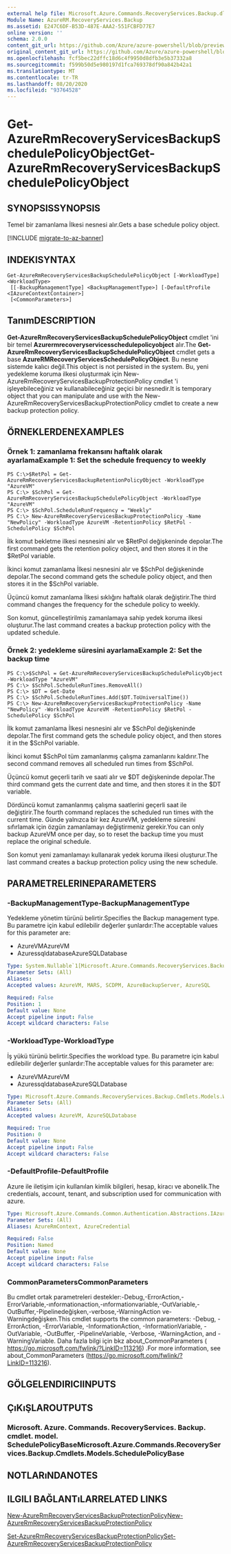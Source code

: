 ```yaml
---
external help file: Microsoft.Azure.Commands.RecoveryServices.Backup.dll-Help.xml
Module Name: AzureRM.RecoveryServices.Backup
ms.assetid: E247C6DF-B53D-487E-AAA2-551FCBFD77E7
online version: ''
schema: 2.0.0
content_git_url: https://github.com/Azure/azure-powershell/blob/preview/src/ResourceManager/RecoveryServices.Backup/Commands.RecoveryServices.Backup/help/Get-AzureRmRecoveryServicesBackupSchedulePolicyObject.md
original_content_git_url: https://github.com/Azure/azure-powershell/blob/preview/src/ResourceManager/RecoveryServices.Backup/Commands.RecoveryServices.Backup/help/Get-AzureRmRecoveryServicesBackupSchedulePolicyObject.md
ms.openlocfilehash: fcf5bec22dffc18d6c4f9950d8dfb3e5b37332a8
ms.sourcegitcommit: f599b50d5e980197d1fca769378df90a842b42a1
ms.translationtype: MT
ms.contentlocale: tr-TR
ms.lasthandoff: 08/20/2020
ms.locfileid: "93764528"
---
```

# <span data-ttu-id="1a64a-101">Get-AzureRmRecoveryServicesBackupSchedulePolicyObject</span><span class="sxs-lookup"><span data-stu-id="1a64a-101">Get-AzureRmRecoveryServicesBackupSchedulePolicyObject</span></span>

## <span data-ttu-id="1a64a-102">SYNOPSIS</span><span class="sxs-lookup"><span data-stu-id="1a64a-102">SYNOPSIS</span></span>
<span data-ttu-id="1a64a-103">Temel bir zamanlama İlkesi nesnesi alır.</span><span class="sxs-lookup"><span data-stu-id="1a64a-103">Gets a base schedule policy object.</span></span>

[!INCLUDE [migrate-to-az-banner](../../includes/migrate-to-az-banner.md)]

## <span data-ttu-id="1a64a-104">INDEKI</span><span class="sxs-lookup"><span data-stu-id="1a64a-104">SYNTAX</span></span>

```
Get-AzureRmRecoveryServicesBackupSchedulePolicyObject [-WorkloadType] <WorkloadType>
 [[-BackupManagementType] <BackupManagementType>] [-DefaultProfile <IAzureContextContainer>]
 [<CommonParameters>]
```

## <span data-ttu-id="1a64a-105">Tanım</span><span class="sxs-lookup"><span data-stu-id="1a64a-105">DESCRIPTION</span></span>
<span data-ttu-id="1a64a-106">**Get-AzureRmRecoveryServicesBackupSchedulePolicyObject** cmdlet 'ini bir temel **Azurermrecoveryservicesschedulepolicyobject** alır.</span><span class="sxs-lookup"><span data-stu-id="1a64a-106">The **Get-AzureRmRecoveryServicesBackupSchedulePolicyObject** cmdlet gets a base **AzureRMRecoveryServicesSchedulePolicyObject**.</span></span>
<span data-ttu-id="1a64a-107">Bu nesne sistemde kalıcı değil.</span><span class="sxs-lookup"><span data-stu-id="1a64a-107">This object is not persisted in the system.</span></span>
<span data-ttu-id="1a64a-108">Bu, yeni yedekleme koruma ilkesi oluşturmak için New-AzureRmRecoveryServicesBackupProtectionPolicy cmdlet 'i işleyebileceğiniz ve kullanabileceğiniz geçici bir nesnedir.</span><span class="sxs-lookup"><span data-stu-id="1a64a-108">It is temporary object that you can manipulate and use with the New-AzureRmRecoveryServicesBackupProtectionPolicy cmdlet to create a new backup protection policy.</span></span>

## <span data-ttu-id="1a64a-109">ÖRNEKLERDEN</span><span class="sxs-lookup"><span data-stu-id="1a64a-109">EXAMPLES</span></span>

### <span data-ttu-id="1a64a-110">Örnek 1: zamanlama frekansını haftalık olarak ayarlama</span><span class="sxs-lookup"><span data-stu-id="1a64a-110">Example 1: Set the schedule frequency to weekly</span></span>
```
PS C:\>$RetPol = Get-AzureRmRecoveryServicesBackupRetentionPolicyObject -WorkloadType "AzureVM" 
PS C:\> $SchPol = Get-AzureRmRecoveryServicesBackupSchedulePolicyObject -WorkloadType "AzureVM" 
PS C:\> $SchPol.ScheduleRunFrequency = "Weekly"
PS C:\> New-AzureRmRecoveryServicesBackupProtectionPolicy -Name "NewPolicy" -WorkloadType AzureVM -RetentionPolicy $RetPol -SchedulePolicy $SchPol
```

<span data-ttu-id="1a64a-111">İlk komut bekletme ilkesi nesnesini alır ve $RetPol değişkeninde depolar.</span><span class="sxs-lookup"><span data-stu-id="1a64a-111">The first command gets the retention policy object, and then stores it in the $RetPol variable.</span></span>

<span data-ttu-id="1a64a-112">İkinci komut zamanlama İlkesi nesnesini alır ve $SchPol değişkeninde depolar.</span><span class="sxs-lookup"><span data-stu-id="1a64a-112">The second command gets the schedule policy object, and then stores it in the $SchPol variable.</span></span>

<span data-ttu-id="1a64a-113">Üçüncü komut zamanlama İlkesi sıklığını haftalık olarak değiştirir.</span><span class="sxs-lookup"><span data-stu-id="1a64a-113">The third command changes the frequency for the schedule policy to weekly.</span></span>

<span data-ttu-id="1a64a-114">Son komut, güncelleştirilmiş zamanlamaya sahip yedek koruma ilkesi oluşturur.</span><span class="sxs-lookup"><span data-stu-id="1a64a-114">The last command creates a backup protection policy with the updated schedule.</span></span>

### <span data-ttu-id="1a64a-115">Örnek 2: yedekleme süresini ayarlama</span><span class="sxs-lookup"><span data-stu-id="1a64a-115">Example 2: Set the backup time</span></span>
```
PS C:\>$SchPol = Get-AzureRmRecoveryServicesBackupSchedulePolicyObject -WorkloadType "AzureVM" 
PS C:\> $SchPol.ScheduleRunTimes.RemoveAll()
PS C:\> $DT = Get-Date
PS C:\> $SchPol.ScheduleRunTimes.Add($DT.ToUniversalTime())
PS C:\> New-AzureRmRecoveryServicesBackupProtectionPolicy -Name "NewPolicy" -WorkloadType AzureVM -RetentionPolicy $RetPol -SchedulePolicy $SchPol
```

<span data-ttu-id="1a64a-116">İlk komut zamanlama İlkesi nesnesini alır ve $SchPol değişkeninde depolar.</span><span class="sxs-lookup"><span data-stu-id="1a64a-116">The first command gets the schedule policy object, and then stores it in the $SchPol variable.</span></span>

<span data-ttu-id="1a64a-117">İkinci komut $SchPol tüm zamanlanmış çalışma zamanlarını kaldırır.</span><span class="sxs-lookup"><span data-stu-id="1a64a-117">The second command removes all scheduled run times from $SchPol.</span></span>

<span data-ttu-id="1a64a-118">Üçüncü komut geçerli tarih ve saati alır ve $DT değişkeninde depolar.</span><span class="sxs-lookup"><span data-stu-id="1a64a-118">The third command gets the current date and time, and then stores it in the $DT variable.</span></span>

<span data-ttu-id="1a64a-119">Dördüncü komut zamanlanmış çalışma saatlerini geçerli saat ile değiştirir.</span><span class="sxs-lookup"><span data-stu-id="1a64a-119">The fourth command replaces the scheduled run times with the current time.</span></span>
<span data-ttu-id="1a64a-120">Günde yalnızca bir kez AzureVM, yedekleme süresini sıfırlamak için özgün zamanlamayı değiştirmeniz gerekir.</span><span class="sxs-lookup"><span data-stu-id="1a64a-120">You can only backup AzureVM once per day, so to reset the backup time you must replace the original schedule.</span></span>

<span data-ttu-id="1a64a-121">Son komut yeni zamanlamayı kullanarak yedek koruma ilkesi oluşturur.</span><span class="sxs-lookup"><span data-stu-id="1a64a-121">The last command creates a backup protection policy using the new schedule.</span></span>

## <span data-ttu-id="1a64a-122">PARAMETRELERINE</span><span class="sxs-lookup"><span data-stu-id="1a64a-122">PARAMETERS</span></span>

### <span data-ttu-id="1a64a-123">-BackupManagementType</span><span class="sxs-lookup"><span data-stu-id="1a64a-123">-BackupManagementType</span></span>
<span data-ttu-id="1a64a-124">Yedekleme yönetim türünü belirtir.</span><span class="sxs-lookup"><span data-stu-id="1a64a-124">Specifies the Backup management type.</span></span>
<span data-ttu-id="1a64a-125">Bu parametre için kabul edilebilir değerler şunlardır:</span><span class="sxs-lookup"><span data-stu-id="1a64a-125">The acceptable values for this parameter are:</span></span>

- <span data-ttu-id="1a64a-126">AzureVM</span><span class="sxs-lookup"><span data-stu-id="1a64a-126">AzureVM</span></span> 
- <span data-ttu-id="1a64a-127">Azuressqldatabase</span><span class="sxs-lookup"><span data-stu-id="1a64a-127">AzureSQLDatabase</span></span>

```yaml
Type: System.Nullable`1[Microsoft.Azure.Commands.RecoveryServices.Backup.Cmdlets.Models.BackupManagementType]
Parameter Sets: (All)
Aliases: 
Accepted values: AzureVM, MARS, SCDPM, AzureBackupServer, AzureSQL

Required: False
Position: 1
Default value: None
Accept pipeline input: False
Accept wildcard characters: False
```

### <span data-ttu-id="1a64a-128">-WorkloadType</span><span class="sxs-lookup"><span data-stu-id="1a64a-128">-WorkloadType</span></span>
<span data-ttu-id="1a64a-129">İş yükü türünü belirtir.</span><span class="sxs-lookup"><span data-stu-id="1a64a-129">Specifies the workload type.</span></span>
<span data-ttu-id="1a64a-130">Bu parametre için kabul edilebilir değerler şunlardır:</span><span class="sxs-lookup"><span data-stu-id="1a64a-130">The acceptable values for this parameter are:</span></span>

- <span data-ttu-id="1a64a-131">AzureVM</span><span class="sxs-lookup"><span data-stu-id="1a64a-131">AzureVM</span></span> 
- <span data-ttu-id="1a64a-132">Azuressqldatabase</span><span class="sxs-lookup"><span data-stu-id="1a64a-132">AzureSQLDatabase</span></span>

```yaml
Type: Microsoft.Azure.Commands.RecoveryServices.Backup.Cmdlets.Models.WorkloadType
Parameter Sets: (All)
Aliases: 
Accepted values: AzureVM, AzureSQLDatabase

Required: True
Position: 0
Default value: None
Accept pipeline input: False
Accept wildcard characters: False
```

### <span data-ttu-id="1a64a-133">-DefaultProfile</span><span class="sxs-lookup"><span data-stu-id="1a64a-133">-DefaultProfile</span></span>
<span data-ttu-id="1a64a-134">Azure ile iletişim için kullanılan kimlik bilgileri, hesap, kiracı ve abonelik.</span><span class="sxs-lookup"><span data-stu-id="1a64a-134">The credentials, account, tenant, and subscription used for communication with azure.</span></span>

```yaml
Type: Microsoft.Azure.Commands.Common.Authentication.Abstractions.IAzureContextContainer
Parameter Sets: (All)
Aliases: AzureRmContext, AzureCredential

Required: False
Position: Named
Default value: None
Accept pipeline input: False
Accept wildcard characters: False
```

### <span data-ttu-id="1a64a-135">CommonParameters</span><span class="sxs-lookup"><span data-stu-id="1a64a-135">CommonParameters</span></span>
<span data-ttu-id="1a64a-136">Bu cmdlet ortak parametreleri destekler:-Debug,-ErrorAction,-ErrorVariable,-ınformationaction,-ınformationvariable,-OutVariable,-OutBuffer,-Pipelinedeğişken,-verbose,-WarningAction ve-Warningdeğişken.</span><span class="sxs-lookup"><span data-stu-id="1a64a-136">This cmdlet supports the common parameters: -Debug, -ErrorAction, -ErrorVariable, -InformationAction, -InformationVariable, -OutVariable, -OutBuffer, -PipelineVariable, -Verbose, -WarningAction, and -WarningVariable.</span></span> <span data-ttu-id="1a64a-137">Daha fazla bilgi için bkz about_CommonParameters ( https://go.microsoft.com/fwlink/?LinkID=113216) .</span><span class="sxs-lookup"><span data-stu-id="1a64a-137">For more information, see about_CommonParameters (https://go.microsoft.com/fwlink/?LinkID=113216).</span></span>

## <span data-ttu-id="1a64a-138">GÖLGELENDIRICI</span><span class="sxs-lookup"><span data-stu-id="1a64a-138">INPUTS</span></span>

## <span data-ttu-id="1a64a-139">ÇıKıŞLAR</span><span class="sxs-lookup"><span data-stu-id="1a64a-139">OUTPUTS</span></span>

### <span data-ttu-id="1a64a-140">Microsoft. Azure. Commands. RecoveryServices. Backup. cmdlet. model. SchedulePolicyBase</span><span class="sxs-lookup"><span data-stu-id="1a64a-140">Microsoft.Azure.Commands.RecoveryServices.Backup.Cmdlets.Models.SchedulePolicyBase</span></span>

## <span data-ttu-id="1a64a-141">NOTLARıNDA</span><span class="sxs-lookup"><span data-stu-id="1a64a-141">NOTES</span></span>

## <span data-ttu-id="1a64a-142">ILGILI BAĞLANTıLAR</span><span class="sxs-lookup"><span data-stu-id="1a64a-142">RELATED LINKS</span></span>

[<span data-ttu-id="1a64a-143">New-AzureRmRecoveryServicesBackupProtectionPolicy</span><span class="sxs-lookup"><span data-stu-id="1a64a-143">New-AzureRmRecoveryServicesBackupProtectionPolicy</span></span>](./New-AzureRmRecoveryServicesBackupProtectionPolicy.md)

[<span data-ttu-id="1a64a-144">Set-AzureRmRecoveryServicesBackupProtectionPolicy</span><span class="sxs-lookup"><span data-stu-id="1a64a-144">Set-AzureRmRecoveryServicesBackupProtectionPolicy</span></span>](./Set-AzureRmRecoveryServicesBackupProtectionPolicy.md)


